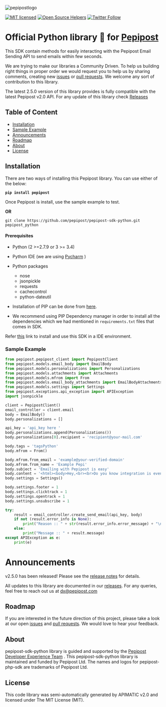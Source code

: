 ![pepipostlogo](https://pepipost.com/wp-content/uploads/2017/07/P_LOGO.png)

[![MIT licensed](https://img.shields.io/badge/license-MIT-blue.svg)](./LICENSE.txt)
[![Open Source Helpers](https://www.codetriage.com/pepipost/pepipost-sdk-python/badges/users.svg)](https://www.codetriage.com/pepipost/pepipost-sdk-python)
[![Twitter Follow](https://img.shields.io/twitter/follow/pepi_post.svg?style=social&label=Follow)](https://twitter.com/pepi_post)

# Official Python library :snake: for [Pepipost](https://pepipost.com)

This SDK contain methods for easily interacting with the Pepipost Email Sending API to send emails within few seconds.

We are trying to make our libraries a Community Driven. To help us building right things in proper order we would request you to help us by sharing comments, creating new [issues](https://github.com/pepipost/pepipost-sdk-python/issues) or [pull requests](https://github.com/pepipost/pepipost-sdk-python/pulls). We welcome any sort of contribution to this library.

The latest 2.5.0 version of this library provides is fully compatible with the latest Pepipost v2.0 API.
For any update of this library check [Releases](https://github.com/pepipost/pepipost-sdk-python/releases)

## Table of Content
* [Installation](#installation)
* [Sample Example](#sample)
* [Announcements](#announcements)
* [Roadmap](#roadmap)
* [About](#about)
* [License](#license)


<a name="installation"></a>
## Installation 
   
There are two ways of installing this Pepipost library. You can use either of the below: 
   
**```pip install pepipost```** 

Once Pepipost is install, use the sample example to test.
   
**OR**
   
```git clone https://github.com/pepipost/pepipost-sdk-python.git pepipost_python``` 
   
 
#### Prerequisites
   * Python (2 >=2.7.9 or 3 >= 3.4)
   * Python IDE (we are using [Pycharm](https://www.jetbrains.com/pycharm/download/) )
   * Python packages  
      * nose
      * jsonpickle
      * requests
      * cachecontrol
      * python-dateutil
     
   * Installation of PIP can be done from [here](https://pip.pypa.io/en/stable/installing/). 
   * We recommend using PIP Dependency manager in order to install all the dependencies which we had mentioned in ```requirements.txt``` files that comes in SDK.
   
Refer [this](https://github.com/pepipost/pepipost-sdk-python/blob/master/pyCharm.md) link to install and use this SDK in a IDE environment.   

<a name="sample"></a>
### Sample Example

```python
from pepipost.pepipost_client import PepipostClient
from pepipost.models.email_body import EmailBody
from pepipost.models.personalizations import Personalizations
from pepipost.models.attachments import Attachments
from pepipost.models.mfrom import From
from pepipost.models.email_body_attachments import EmailBodyAttachments
from pepipost.models.settings import Settings
from pepipost.exceptions.api_exception import APIException
import jsonpickle

client = PepipostClient()
email_controller = client.email
body = EmailBody()
body.personalizations = []

api_key = 'api_key here '
body.personalizations.append(Personalizations())
body.personalizations[0].recipient = 'recipient@your-mail.com'

body.tags = 'tagsPython'
body.mfrom = From()

body.mfrom.from_email = 'example@your-verified-domain'
body.mfrom.from_name = 'Example Pepi'
body.subject = 'Emailing with Pepipost is easy'
body.content = '<html><body>Hey,<br><br>Do you know integration is even simpler in Pepipost, <br>with Python <br> Happy Mailing ! <br><br>Pepipost </body></html>'
body.settings = Settings()

body.settings.footer = 1
body.settings.clicktrack = 1
body.settings.opentrack = 1
body.settings.unsubscribe = 1

try:
    result = email_controller.create_send_email(api_key, body)
    if not (result.error_info is None):
        print("Reason :: " + str(result.error_info.error_message) + "\n" + "Message :: " + str(result.message))
    else:
        print("Message :: " + result.message)
except APIException as e:
    print(e)

```

<a name="announcements"></a>
# Announcements

v2.5.0 has been released! Please see the [release notes](https://github.com/pepipost/pepipost-sdk-python/releases/) for details.

All updates to this library are documented in our [releases](https://github.com/pepipost/pepipost-sdk-python/releases). For any queries, feel free to reach out us at dx@pepipost.com

<a name="roadmap"></a>
## Roadmap

If you are interested in the future direction of this project, please take a look at our open [issues](https://github.com/pepipost/pepipost-sdk-python/issues) and [pull requests](https://github.com/pepipost/pepipost-sdk-python/pulls). We would love to hear your feedback.

<a name="about"></a>
## About
pepipost-sdk-python library is guided and supported by the [Pepipost Developer Experience Team](https://github.com/orgs/pepipost/teams/pepis/members) .
This pepipost-sdk-python library is maintained and funded by Pepipost Ltd. The names and logos for pepipost-php-sdk are trademarks of Pepipost Ltd.

<a name="license"></a>
## License
This code library was semi-automatically generated by APIMATIC v2.0 and licensed under The MIT License (MIT). 
